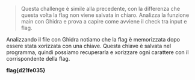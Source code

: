 > Questa challenge è simile alla precedente, con la differenza che questa volta la flag non viene salvata in chiaro. Analizza la funzione main con Ghidra e prova a capire come avviene il check tra input e flag.

Analizzando il file con Ghidra notiamo che la flag è memorizzata dopo essere stata xorizzata con una chiave. Questa chiave è salvata nel programma, quindi possiamo recuperarla e xorizzare ogni carattere con il corrispondente della flag.

**flag{d21fe035}**